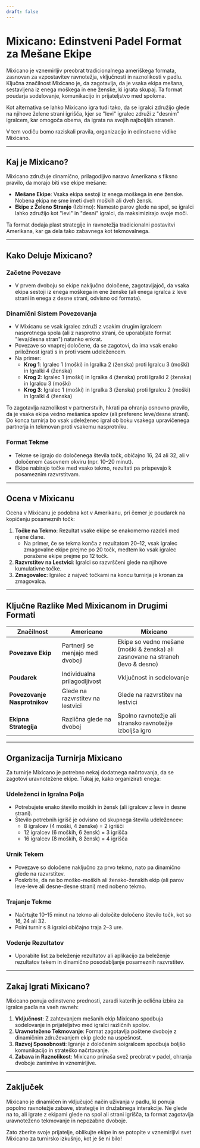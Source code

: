 ```yaml
---
draft: false
---
```

# Mixicano: Edinstveni Padel Format za Mešane Ekipe

Mixicano je vznemirljiv preobrat tradicionalnega ameriškega formata, zasnovan za vzpostavitev ravnotežja, vključnosti in raznolikosti v padlu. Ključna značilnost Mixicano je, da zagotavlja, da je vsaka ekipa mešana, sestavljena iz enega moškega in ene ženske, ki igrata skupaj. Ta format poudarja sodelovanje, komunikacijo in prijateljstvo med spoloma.

Kot alternativa se lahko Mixicano igra tudi tako, da se igralci združijo glede na njihove želene strani igrišča, kjer se "levi" igralec združi z "desnim" igralcem, kar omogoča obema, da igrata na svojih najboljših straneh.

V tem vodiču bomo raziskali pravila, organizacijo in edinstvene vidike Mixicano.

---

## **Kaj je Mixicano?**

Mixicano združuje dinamično, prilagodljivo naravo Amerikana s fiksno pravilo, da morajo biti vse ekipe mešane:
- **Mešane Ekipe**: Vsaka ekipa sestoji iz enega moškega in ene ženske. Nobena ekipa ne sme imeti dveh moških ali dveh žensk.
- **Ekipe z Želeno Stranjo** (Izbirno): Namesto parov glede na spol, se igralci lahko združijo kot "levi" in "desni" igralci, da maksimizirajo svoje moči.

Ta format dodaja plast strategije in ravnotežja tradicionalni postavitvi Amerikana, kar ga dela tako zabavnega kot tekmovalnega.

---

## **Kako Deluje Mixicano?**

### **Začetne Povezave**
- V prvem dvoboju so ekipe naključno določene, zagotavljajoč, da vsaka ekipa sestoji iz enega moškega in ene ženske (ali enega igralca z leve strani in enega z desne strani, odvisno od formata).

### **Dinamični Sistem Povezovanja**
- V Mixicanu se vsak igralec združi z vsakim drugim igralcem nasprotnega spola (ali z nasprotno strani, če uporabljate format "leva/desna stran") natanko enkrat.
- Povezave so vnaprej določene, da se zagotovi, da ima vsak enako priložnost igrati s in proti vsem udeležencem.
- Na primer:
  - **Krog 1**: Igralec 1 (moški) in Igralka 2 (ženska) proti Igralcu 3 (moški) in Igralki 4 (ženska)
  - **Krog 2**: Igralec 1 (moški) in Igralka 4 (ženska) proti Igralki 2 (ženska) in Igralcu 3 (moški)
  - **Krog 3**: Igralec 1 (moški) in Igralka 3 (ženska) proti Igralcu 2 (moški) in Igralki 4 (ženska)

To zagotavlja raznolikost v partnerstvih, hkrati pa ohranja osnovno pravilo, da je vsaka ekipa vedno mešanica spolov (ali preferenc leve/desne strani). Do konca turnirja bo vsak udeleženec igral ob boku vsakega upravičenega partnerja in tekmovan proti vsakemu nasprotniku.

### **Format Tekme**
- Tekme se igrajo do določenega števila točk, običajno 16, 24 ali 32, ali v določenem časovnem okviru (npr. 10–20 minut).
- Ekipe nabirajo točke med vsako tekmo, rezultati pa prispevajo k posameznim razvrstitvam.

---

## **Ocena v Mixicanu**

Ocena v Mixicanu je podobna kot v Amerikanu, pri čemer je poudarek na kopičenju posameznih točk:

1. **Točke na Tekmo**: Rezultat vsake ekipe se enakomerno razdeli med njene člane.
   - Na primer, če se tekma konča z rezultatom 20–12, vsak igralec zmagovalne ekipe prejme po 20 točk, medtem ko vsak igralec poražene ekipe prejme po 12 točk.
2. **Razvrstitev na Lestvici**: Igralci so razvrščeni glede na njihove kumulativne točke.
3. **Zmagovalec**: Igralec z največ točkami na koncu turnirja je kronan za zmagovalca.

---

## **Ključne Razlike Med Mixicanom in Drugimi Formati**

| **Značilnost**           | **Americano**                                  | **Mixicano**                                    |
|---------------------------|-----------------------------------------------|------------------------------------------------|
| **Povezave Ekip**         | Partnerji se menjajo med dvoboji              | Ekipe so vedno mešane (moški & ženska) ali zasnovane na straneh (levo & desno) |
| **Poudarek**              | Individualna prilagodljivost                   | Vključnost in sodelovanje                       |
| **Povezovanje Nasprotnikov**| Glede na razvrstitev na lestvici              | Glede na razvrstitev na lestvici                |
| **Ekipna Strategija**     | Različna glede na dvoboj                      | Spolno ravnotežje ali stransko ravnotežje izboljša igro   |

---

## **Organizacija Turnirja Mixicano**

Za turnirje Mixicano je potrebno nekaj dodatnega načrtovanja, da se zagotovi uravnotežene ekipe. Tukaj je, kako organizirati enega:

### **Udeleženci in Igralna Polja**
- Potrebujete enako število moških in žensk (ali igralcev z leve in desne strani).
- Število potrebnih igrišč je odvisno od skupnega števila udeležencev:
  - 8 igralcev (4 moški, 4 ženske) = 2 igrišči
  - 12 igralcev (6 moških, 6 žensk) = 3 igrišča
  - 16 igralcev (8 moških, 8 žensk) = 4 igrišča

### **Urnik Tekem**
- Povezave so določene naključno za prvo tekmo, nato pa dinamično glede na razvrstitev.
- Poskrbite, da ne bo moško-moških ali žensko-ženskih ekip (ali parov leve-leve ali desne-desne strani) med nobeno tekmo.

### **Trajanje Tekme**
- Načrtujte 10–15 minut na tekmo ali določite določeno število točk, kot so 16, 24 ali 32.
- Polni turnir s 8 igralci običajno traja 2–3 ure.

### **Vodenje Rezultatov**
- Uporabite list za beleženje rezultatov ali aplikacijo za beleženje rezultatov tekem in dinamično posodabljanje posameznih razvrstitev.

---

## **Zakaj Igrati Mixicano?**

Mixicano ponuja edinstvene prednosti, zaradi katerih je odlična izbira za igralce padla na vseh ravneh:

1. **Vključnost**: Z zahtevanjem mešanih ekip Mixicano spodbuja sodelovanje in prijateljstvo med igralci različnih spolov.
2. **Uravnoteženo Tekmovanje**: Format zagotavlja poštene dvoboje z dinamičnim združevanjem ekip glede na uspešnost.
3. **Razvoj Sposobnosti**: Igranje z določenim soigralcem spodbuja boljšo komunikacijo in strateško načrtovanje.
4. **Zabava in Raznolikost**: Mixicano prinaša svež preobrat v padel, ohranja dvoboje zanimive in vznemirljive.

---

## **Zaključek**

Mixicano je dinamičen in vključujoč način uživanja v padlu, ki ponuja popolno ravnotežje zabave, strategije in družabnega interakcije. Ne glede na to, ali igrate z ekipami glede na spol ali strani igrišča, ta format zagotavlja uravnoteženo tekmovanje in nepozabne dvoboje.

Zato zberite svoje prijatelje, oblikujte ekipe in se potopite v vznemirljivi svet Mixicano za turnirsko izkušnjo, kot je še ni bilo!